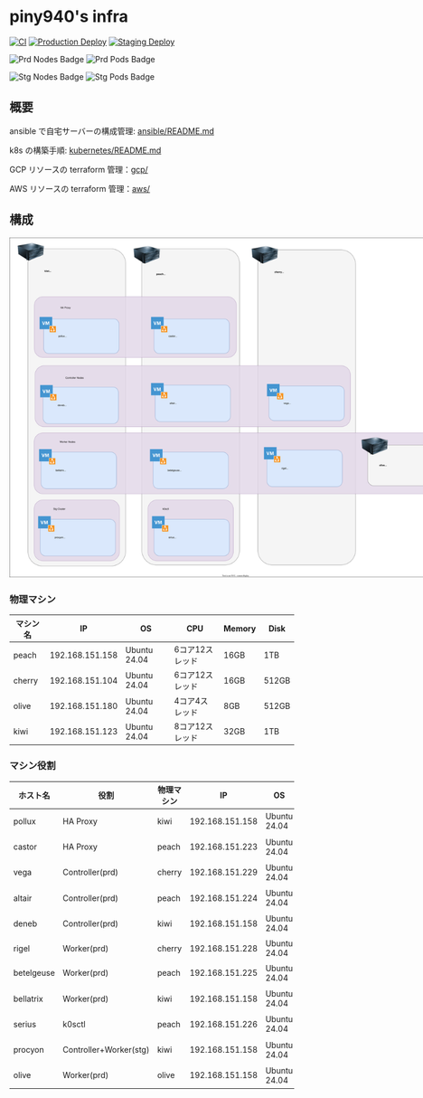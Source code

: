 # piny940's infra

[![CI](https://github.com/piny940/infra/actions/workflows/ci.yaml/badge.svg)](https://github.com/piny940/infra/actions/workflows/ci.yaml)
[![Production Deploy](https://github.com/piny940/infra/actions/workflows/prd-deploy.yaml/badge.svg)](https://github.com/piny940/infra/actions/workflows/prd-deploy.yaml)
[![Staging Deploy](https://github.com/piny940/infra/actions/workflows/stg-deploy.yaml/badge.svg)](https://github.com/piny940/infra/actions/workflows/stg-deploy.yaml)

![Prd Nodes Badge](https://img.shields.io/endpoint?url=https%3A%2F%2Fk8s-status-badge.piny940.com%2Fnodes)
![Prd Pods Badge](https://img.shields.io/endpoint?url=https%3A%2F%2Fk8s-status-badge.piny940.com%2Fpods)

![Stg Nodes Badge](https://img.shields.io/endpoint?url=https%3A%2F%2Fstg-k8s-status-badge.piny940.com%2Fnodes)
![Stg Pods Badge](https://img.shields.io/endpoint?url=https%3A%2F%2Fstg-k8s-status-badge.piny940.com%2Fpods)

## 概要

ansible で自宅サーバーの構成管理: [ansible/README.md](ansible/README.md)

k8s の構築手順: [kubernetes/README.md](kubernetes/README.md)

GCP リソースの terraform 管理：[gcp/](gcp)

AWS リソースの terraform 管理：[aws/](aws)

## 構成

<img src="docs/machines.svg" alt="machines" style="max-width:800px" />

### 物理マシン

| マシン名 | IP | OS | CPU | Memory | Disk |
| --- | --- | --- | --- | --- | --- |
| peach | 192.168.151.158 | Ubuntu 24.04 | 6コア12スレッド | 16GB | 1TB |
| cherry | 192.168.151.104 | Ubuntu 24.04 | 6コア12スレッド | 16GB | 512GB |
| olive | 192.168.151.180 | Ubuntu 24.04 | 4コア4スレッド | 8GB | 512GB |
| kiwi | 192.168.151.123 | Ubuntu 24.04 | 8コア12スレッド | 32GB | 1TB |

### マシン役割

| ホスト名 | 役割 | 物理マシン |  IP | OS | CPU | Memory | Disk |
| --- | --- | --- | --- | --- | --- | --- | --- |
| pollux | HA Proxy | kiwi | 192.168.151.158 | Ubuntu 24.04 | 2コア | 2GB | 64GB |
| castor | HA Proxy | peach | 192.168.151.223 | Ubuntu 24.04 | 2コア | 2GB | 64GB |
| vega | Controller(prd) | cherry | 192.168.151.229 | Ubuntu 24.04 | 2コア | 4GB | 64GB |
| altair | Controller(prd) | peach | 192.168.151.224 | Ubuntu 24.04 | 2コア | 4GB | 64GB |
| deneb | Controller(prd) | kiwi | 192.168.151.158 | Ubuntu 24.04 | 2コア | 4GB | 64GB |
| rigel | Worker(prd) | cherry | 192.168.151.228 | Ubuntu 24.04 | 10コア | 8GB | 256GB |
| betelgeuse | Worker(prd) | peach | 192.168.151.225 | Ubuntu 24.04 | 6コア | 8GB | 660GB |
| bellatrix | Worker(prd) | kiwi | 192.168.151.158 | Ubuntu 24.04 | 2コア | 8GB | 128GB |
| serius | k0sctl | peach | 192.168.151.226 | Ubuntu 24.04 | 1コア | 2GB | 64GB |
| procyon | Controller+Worker(stg) | kiwi | 192.168.151.158 | Ubuntu 24.04 | 6コア | 16GB | 512GB |
| olive | Worker(prd) | olive | 192.168.151.158 | Ubuntu 24.04 | 4コア | 8GB | 512GB |
